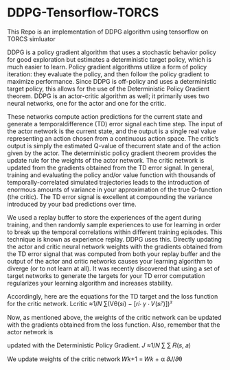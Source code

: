 # DDPG-Tensorflow-TORCS
This Repo is an implementation of DDPG algorithm using tensorflow on TORCS simluator

DDPG is a policy gradient algorithm that uses a stochastic behavior policy for good exploration but estimates a deterministic target policy, which is much easier to learn. Policy gradient algorithms utilize a form of policy iteration: they evaluate the policy, and then follow the policy gradient to maximize performance. 
Since DDPG is off-policy and uses a deterministic target policy, this allows for the use of the Deterministic Policy Gradient theorem. DDPG is an actor-critic algorithm as well; it primarily uses two neural networks, one for the actor and one for the critic. 


These networks compute action predictions for the current state and generate a temporaldifference (TD) error signal each time step. The input of the actor network is the current state, and the output is a single real value representing an action chosen from a continuous action space. The critic’s output is simply the estimated Q-value of thecurrent state and of the action given by the actor. The deterministic policy gradient theorem provides the update rule for the weights of the actor network. The critic network is updated from the gradients obtained from the TD error signal. In general, training and evaluating the policy and/or value function with thousands
of temporally-correlated simulated trajectories leads to the introduction of enormous amounts of variance in your approximation of the true Q-function (the critic). The TD error signal is excellent at compounding the variance introduced by your bad predictions over time.


We used a replay buffer to store the experiences of the agent during training, and then randomly sample experiences to use for learning in order to break up the temporal correlations within different training episodes. This technique is known as experience replay. 
DDPG uses this. Directly updating the actor and critic neural network weights with the gradients obtained from the TD error signal that was computed from both your replay buffer and the output of the actor and critic networks causes your learning algorithm to diverge (or to not learn at all). It was recently discovered that using a set of target networks to generate the targets for your TD error computation regularizes your learning algorithm and increases stability.


Accordingly, here are the equations for the TD target and the loss function for the critic network.
Lcritic ≈1/𝑁 ∑(Vθ(𝑠𝑖) − [𝑟𝑖∙ 𝛾 ∙ 𝑉(𝑠𝑖′)])²

Now, as mentioned above, the weights of the critic network can be updated with the
gradients obtained from the loss function. Also, remember that the actor network is

updated with the Deterministic Policy Gradient.
𝐽 ≈1/𝑁 ∑ ∑ 𝑅(𝑠, 𝑎)

We update weights of the critic network
𝑊𝑘+1 = 𝑊𝑘 + α 𝜕𝐽/𝜕θ
